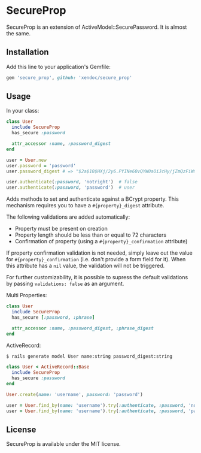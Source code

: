 # SecureProp

SecureProp is an extension of ActiveModel::SecurePassword.
It is almost the same.

## Installation

Add this line to your application's Gemfile:

```ruby
gem 'secure_prop', github: 'xendoc/secure_prop'
```

## Usage

In your class:

```ruby
class User
  include SecureProp
  has_secure :password

  attr_accessor :name, :password_digest
end

user = User.new
user.password = 'password'
user.password_digest # => "$2a$10$HXj/2y6.PYINe60vQYW0aOiJcHy/jZmQzFiWmvOMPTJABOvdEitMO"

user.authenticate(:password, 'notright')  # false
user.authenticate(:password, 'password')  # user
```

Adds methods to set and authenticate against a BCrypt property.
This mechanism requires you to have a `#{property}_digest` attribute.

The following validations are added automatically:
* Property must be present on creation
* Property length should be less than or equal to 72 characters
* Confirmation of property (using a `#{property}_confirmation` attribute)

If property confirmation validation is not needed, simply leave out the
value for `#{property}_confirmation` (i.e. don't provide a form field for it). When this attribute has a `nil` value, the validation will not be triggered.

For further customizability, it is possible to supress the default validations by passing `validations: false` as an argument.

Multi Properties:

```ruby
class User
  include SecureProp
  has_secure [:password, :phrase]

  attr_accessor :name, :password_digest, :phrase_digest
end
```

ActiveRecord:

```sh
$ rails generate model User name:string password_digest:string
```

```ruby
class User < ActiveRecord::Base
  include SecureProp
  has_secure :password
end

User.create(name: 'username', password: 'password')

user = User.find_by(name: 'username').try(:authenticate, :password, 'notright') # false
user = User.find_by(name: 'username').try(:authenticate, :password, 'password') # user
```

## License

SecureProp is available under the MIT license.

